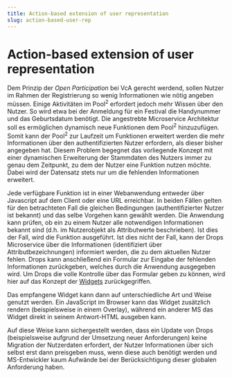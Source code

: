 ```yaml
---
title: Action-based extension of user representation
slug: action-based-user-rep
---
```


# Action-based extension of user representation
Dem Prinzip der _Open Participation_ bei VcA gerecht werdend, sollen Nutzer im Rahmen der Registrierung so wenig Informationen wie nötig angeben
müssen. Einige Aktivitäten im Pool<sup>2</sup> erfordert jedoch mehr Wissen über den Nutzer. So wird etwa bei der Anmeldung für ein Festival die Handynummer
und das Geburtsdatum benötigt. Die angestrebte Microservice Architektur soll es ermöglichen dynamisch neue Funktionen dem Pool<sup>2</sup> hinzuzufügen. Somit
kann der Pool<sup>2</sup> zur Laufzeit um Funktionen erweitert werden die mehr Informationen über den authentifizierten Nutzer erfordern, als dieser bisher
angegeben hat. Diesem Problem begegnet das vorliegende Konzept mit einer dynamischen Erweiterung der Stammdaten des Nutzers immer zu genau
dem Zeitpunkt, zu dem der Nutzer eine Funktion nutzen möchte. Dabei wird der Datensatz stets nur um die fehlenden Informationen erweitert.

Jede verfügbare Funktion ist in einer Webanwendung entweder über Javascript auf dem Client oder eine URL erreichbar. In beiden Fällen gelten für den
betrachteten Fall die gleichen Bedingungen (authentifizierter Nutzer ist bekannt) und das selbe Vorgehen kann gewählt werden. Die Anwendung kann
prüfen, ob ein zu einem Nutzer alle notwendigen Informationen bekannt sind (d.h. im Nutzerobjekt als Attributwerte beschrieben). Ist dies der Fall, wird die
Funktion ausgeführt. Ist dies nicht der Fall, kann der Drops Microservice über die Informationen (identifiziert über Attributbezeichnungen) informiert
werden, die zu dem aktuellen Nutzer fehlen. Drops kann anschließend ein Formular zur Eingabe der fehlenden Informationen zurückgeben, welches durch
die Anwendung ausgegeben wird. Um Drops die volle Kontrolle über das Formular geben zu können, wird hier auf das Konzept der [Widgets](../dUIfc#widgets) zurückgegriffen.

Das empfangene Widget kann dann auf unterschiedliche Art und Weise genutzt werden. Ein JavaScript im Browser kann das Widget zusätzlich rendern
(beispielsweise in einem Overlay), während ein anderer MS das Widget direkt in seinem Antwort-HTML ausgeben kann.

Auf diese Weise kann sichergestellt werden, dass ein Update von Drops (beispielsweise aufgrund der Umsetzung neuer Anforderungen) keine Migration
der Nutzerdaten erfordert, der Nutzer Informationen über sich selbst erst dann preisgeben muss, wenn diese auch benötigt werden und MS-Entwickler
kaum Aufwände bei der Berücksichtigung dieser globalen Anforderung haben.
